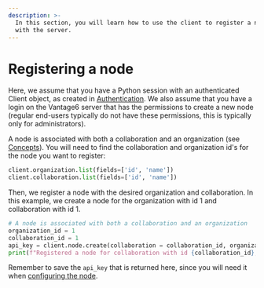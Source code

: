 ```yaml
---
description: >-
  In this section, you will learn how to use the client to register a new node
  with the server.
---
```


# Registering a node

Here, we assume that you have a Python session with an authenticated Client object, as created in [Authentication](authentication.md). We also assume that you have a login on the Vantage6 server that has the permissions to create a new node (regular end-users typically do not have these permissions, this is typically only for administrators).

A node is associated with both a collaboration and an organization (see [Concepts](../../preliminaries.md#concepts)). You will need to find the collaboration and organization id's for the node you want to register:

```python
client.organization.list(fields=['id', 'name'])
client.collaboration.list(fields=['id', 'name'])
```

Then, we register a node with the desired organization and collaboration. In this example, we create a node for the organization with id 1 and collaboration with id 1.

```python
# A node is associated with both a collaboration and an organization
organization_id = 1
collaboration_id = 1
api_key = client.node.create(collaboration = collaboration_id, organization = organization_id)
print(f"Registered a node for collaboration with id {collaboration_id}, organization with id {organization_id}. The API key that was generated for this node was {api_key}")
```

Remember to save the `api_key` that is returned here, since you will need it when [configuring the node](../../running-the-node/configuration.md).
